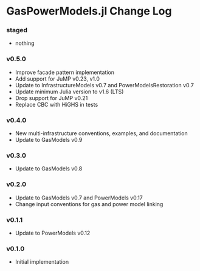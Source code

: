 GasPowerModels.jl Change Log
============================

### staged
- nothing

### v0.5.0
- Improve facade pattern implementation
- Add support for JuMP v0.23, v1.0
- Update to InfrastructureModels v0.7 and PowerModelsRestoration v0.7
- Update minimum Julia version to v1.6 (LTS)
- Drop support for JuMP v0.21
- Replace CBC with HiGHS in tests

### v0.4.0
- New multi-infrastructure conventions, examples, and documentation
- Update to GasModels v0.9

### v0.3.0
- Update to GasModels v0.8

### v0.2.0
- Update to GasModels v0.7 and PowerModels v0.17
- Change input conventions for gas and power model linking

### v0.1.1
- Update to PowerModels v0.12

### v0.1.0
- Initial implementation
